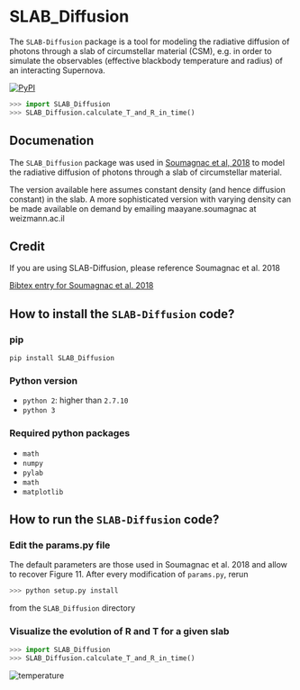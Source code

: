 # SLAB_Diffusion
The `SLAB-Diffusion` package is a tool for modeling the radiative diffusion of photons through a slab of circumstellar material (CSM), e.g. in order to simulate the observables (effective blackbody temperature and radius) of an interacting Supernova.

[![PyPI](https://img.shields.io/pypi/v/SLAB-Diffusion.svg?style=flat-square)](https://pypi.python.org/pypi/SLAB-Diffusion)

```python
>>> import SLAB_Diffusion
>>> SLAB_Diffusion.calculate_T_and_R_in_time()
```

## Documenation

The `SLAB_Diffusion` package was used in [Soumagnac et al, 2018]() to model the radiative diffusion of photons through a slab of circumstellar material. 

The version available here assumes constant density (and hence diffusion constant) in the slab. A more sophisticated version with varying density can be made available on demand by emailing maayane.soumagnac at weizmann.ac.il

## Credit
If you are using SLAB-Diffusion, please reference Soumagnac et al. 2018 

[Bibtex entry for Soumagnac et al. 2018]()

## How to install the `SLAB-Diffusion` code?

### pip

`pip install SLAB_Diffusion`

### Python version
* `python 2`: higher than `2.7.10`
* `python 3`

### Required python packages
* `math`
* `numpy`
* `pylab`
* `math`
*  `matplotlib`

## How to run the `SLAB-Diffusion` code?

### Edit the params.py file

The default parameters are those used in Soumagnac et al. 2018 and allow to recover Figure 11.
After every modification of `params.py`, rerun

```python
>>> python setup.py install
```
from the `SLAB_Diffusion` directory

### Visualize the evolution of R and T for a given slab

```python
>>> import SLAB_Diffusion
>>> SLAB_Diffusion.calculate_T_and_R_in_time()
```
![temperature](./SLAB_Diffusion/outputs/Initial_center.png)



